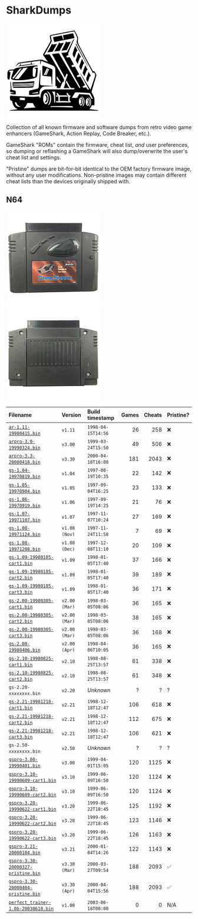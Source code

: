 # SharkDumps

![Dump truck](/assets/icons/dump-truck-512.png)

Collection of all known firmware and software dumps from retro video game enhancers (GameShark, Action Replay, Code Breaker, etc.).

GameShark "ROMs" contain the firmware, cheat list, _and_ user preferences, so dumping or reflashing a GameShark will also dump/overwrite the user's cheat list and settings.

"Pristine" dumps are bit-for-bit identical to the OEM factory firmware image, without any user modifications.
Non-pristine images may contain different cheat lists than the devices originally shipped with.

## N64

![GameShark v2.x front photo](/assets/photos/gs2x-front-512.png) ![GameShark v2.x rear photo](/assets/photos/gs2x-rear-512.png)

| Filename                                | Version       | Build timestamp    | Games | Cheats | Pristine? |
|:--------------------------------------- |:------------- |:------------------ | -----:| ------:|:--------- |
| [`ar-1.11-19980415.bin`][]              | `v1.11`       | `1998-04-15T14:56` |    26 |    258 | ❌         |
| [`arpro-3.0-19990324.bin`][]            | `v3.00`       | `1999-03-24T15:50` |    49 |    506 | ❌         |
| [`arpro-3.3-20000418.bin`][]            | `v3.30`       | `2000-04-18T16:08` |   181 |   2043 | ❌         |
| [`gs-1.04-19970819.bin`][]              | `v1.04`       | `1997-08-19T10:35` |    22 |    142 | ❌         |
| [`gs-1.05-19970904.bin`][]              | `v1.05`       | `1997-09-04T16:25` |    23 |    133 | ❌         |
| [`gs-1.06-19970919.bin`][]              | `v1.06`       | `1997-09-19T14:25` |    21 |     76 | ❌         |
| [`gs-1.07-19971107.bin`][]              | `v1.07`       | `1997-11-07T10:24` |    27 |    169 | ❌         |
| [`gs-1.08-19971124.bin`][]              | `v1.08 (Nov)` | `1997-11-24T11:58` |     7 |     69 | ❌         |
| [`gs-1.08-19971208.bin`][]              | `v1.08 (Dec)` | `1997-12-08T11:10` |    20 |    109 | ❌         |
| [`gs-1.09-19980105-cart1.bin`][]        | `v1.09`       | `1998-01-05T17:40` |    37 |    166 | ❌         |
| [`gs-1.09-19980105-cart2.bin`][]        | `v1.09`       | `1998-01-05T17:40` |    39 |    189 | ❌         |
| [`gs-1.09-19980105-cart3.bin`][]        | `v1.09`       | `1998-01-05T17:40` |    36 |    171 | ❌         |
| [`gs-2.00-19980305-cart1.bin`][]        | `v2.00 (Mar)` | `1998-03-05T08:06` |    36 |    165 | ❌         |
| [`gs-2.00-19980305-cart2.bin`][]        | `v2.00 (Mar)` | `1998-03-05T08:06` |    38 |    165 | ❌         |
| [`gs-2.00-19980305-cart3.bin`][]        | `v2.00 (Mar)` | `1998-03-05T08:06` |    36 |    168 | ❌         |
| [`gs-2.00-19980406.bin`][]              | `v2.00 (Apr)` | `1998-04-06T10:05` |    36 |    165 | ❌         |
| [`gs-2.10-19980825-cart1.bin`][]        | `v2.10`       | `1998-08-25T13:57` |    61 |    338 | ❌         |
| [`gs-2.10-19980825-cart2.bin`][]        | `v2.10`       | `1998-08-25T13:57` |    61 |    348 | ❌         |
| `gs-2.20-xxxxxxxx.bin`                  | `v2.20`       | _Unknown_          |     ? |      ? | ?         |
| [`gs-2.21-19981218-cart1.bin`][]        | `v2.21`       | `1998-12-18T12:47` |   106 |    618 | ❌         |
| [`gs-2.21-19981218-cart2.bin`][]        | `v2.21`       | `1998-12-18T12:47` |   112 |    675 | ❌         |
| [`gs-2.21-19981218-cart3.bin`][]        | `v2.21`       | `1998-12-18T12:47` |   106 |    621 | ❌         |
| `gs-2.50-xxxxxxxx.bin`                  | `v2.50`       | _Unknown_          |     ? |      ? | ?         |
| [`gspro-3.00-19990401.bin`][]           | `v3.00`       | `1999-04-01T15:05` |   120 |   1125 | ❌         |
| [`gspro-3.10-19990609-cart1.bin`][]     | `v3.10`       | `1999-06-09T16:50` |   120 |   1124 | ❌         |
| [`gspro-3.10-19990609-cart2.bin`][]     | `v3.10`       | `1999-06-09T16:50` |   120 |   1124 | ❌         |
| [`gspro-3.20-19990622-cart1.bin`][]     | `v3.20`       | `1999-06-22T18:45` |   125 |   1192 | ❌         |
| [`gspro-3.20-19990622-cart2.bin`][]     | `v3.20`       | `1999-06-22T18:45` |   123 |   1146 | ❌         |
| [`gspro-3.20-19990622-cart3.bin`][]     | `v3.20`       | `1999-06-22T18:45` |   126 |   1163 | ❌         |
| [`gspro-3.21-20000104.bin`][]           | `v3.21`       | `2000-01-04T14:26` |   122 |   1143 | ❌         |
| [`gspro-3.30-20000327-pristine.bin`][]  | `v3.30 (Mar)` | `2000-03-27T09:54` |   188 |   2093 | ✅         |
| [`gspro-3.30-20000404-pristine.bin`][]  | `v3.30 (Apr)` | `2000-04-04T15:56` |   188 |   2093 | ✅         |
| [`perfect_trainer-1.0b-20030618.bin`][] | `v1.00`       | `2003-06-18T00:00` |     0 |      0 | N/A       |

[`ar-1.11-19980415.bin`]:              /n64/ar-1.11-19980415.bin
[`arpro-3.0-19990324.bin`]:            /n64/arpro-3.0-19990324.bin
[`arpro-3.3-20000418.bin`]:            /n64/arpro-3.3-20000418.bin
[`gs-1.04-19970819.bin`]:              /n64/gs-1.04-19970819.bin
[`gs-1.05-19970904.bin`]:              /n64/gs-1.05-19970904.bin
[`gs-1.06-19970919.bin`]:              /n64/gs-1.06-19970919.bin
[`gs-1.07-19971107.bin`]:              /n64/gs-1.07-19971107.bin
[`gs-1.08-19971124.bin`]:              /n64/gs-1.08-19971124.bin
[`gs-1.08-19971208.bin`]:              /n64/gs-1.08-19971208.bin
[`gs-1.09-19980105-cart1.bin`]:        /n64/gs-1.09-19980105-cart1.bin
[`gs-1.09-19980105-cart2.bin`]:        /n64/gs-1.09-19980105-cart2.bin
[`gs-1.09-19980105-cart3.bin`]:        /n64/gs-1.09-19980105-cart3.bin
[`gs-2.00-19980305-cart1.bin`]:        /n64/gs-2.00-19980305-cart1.bin
[`gs-2.00-19980305-cart2.bin`]:        /n64/gs-2.00-19980305-cart2.bin
[`gs-2.00-19980305-cart3.bin`]:        /n64/gs-2.00-19980305-cart3.bin
[`gs-2.00-19980406.bin`]:              /n64/gs-2.00-19980406.bin
[`gs-2.10-19980825-cart1.bin`]:        /n64/gs-2.10-19980825-cart1.bin
[`gs-2.10-19980825-cart2.bin`]:        /n64/gs-2.10-19980825-cart2.bin
[`gs-2.21-19981218-cart1.bin`]:        /n64/gs-2.21-19981218-cart1.bin
[`gs-2.21-19981218-cart2.bin`]:        /n64/gs-2.21-19981218-cart2.bin
[`gs-2.21-19981218-cart3.bin`]:        /n64/gs-2.21-19981218-cart3.bin
[`gs-2.50-19980504.bin`]:              /n64/gs-2.50-19980504.bin
[`gspro-3.00-19990401.bin`]:           /n64/gspro-3.00-19990401.bin
[`gspro-3.10-19990609-cart1.bin`]:     /n64/gspro-3.10-19990609-cart1.bin
[`gspro-3.10-19990609-cart2.bin`]:     /n64/gspro-3.10-19990609-cart2.bin
[`gspro-3.20-19990622-cart1.bin`]:     /n64/gspro-3.20-19990622-cart1.bin
[`gspro-3.20-19990622-cart2.bin`]:     /n64/gspro-3.20-19990622-cart2.bin
[`gspro-3.20-19990622-cart3.bin`]:     /n64/gspro-3.20-19990622-cart3.bin
[`gspro-3.21-20000104.bin`]:           /n64/gspro-3.21-20000104.bin
[`gspro-3.30-20000327-pristine.bin`]:  /n64/gspro-3.30-20000327-pristine.bin
[`gspro-3.30-20000404-pristine.bin`]:  /n64/gspro-3.30-20000404-pristine.bin
[`perfect_trainer-1.0b-20030618.bin`]: /n64/perfect_trainer-1.0b-20030618.bin

